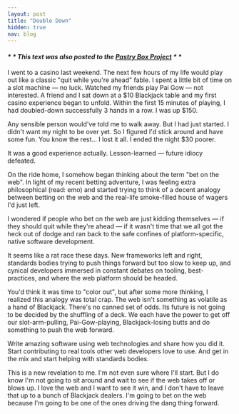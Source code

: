 ```yaml
---
layout: post
title: "Double Down"
hidden: true
nav: blog
---
```


#### *\* \* This text was also posted to the [Pastry Box Project](https://the-pastry-box-project.net/tyler-benziger/2014-may-20) \* \**

I went to a casino last weekend. The next few hours of my life would play out
like a classic "quit while you're ahead" fable. I spent a little bit of time on
a slot machine &mdash; no luck. Watched my friends play Pai Gow &mdash; not
interested. A friend and I sat down at a $10 Blackjack table and my first
casino experience began to unfold. Within the first 15 minutes of playing, I
had doubled-down successfully 3 hands in a row. I was up $150.

Any sensible person would've told me to walk away. But I had just started. I
didn't want my night to be over yet. So I figured I'd stick around and have
some fun. You know the rest... I lost it all. I ended the night $30 poorer.

It was a good experience actually. Lesson-learned &mdash; future idiocy
defeated.

On the ride home, I somehow began thinking about the term "bet on the web". In
light of my recent betting adventure, I was feeling extra philosophical (read:
emo) and started trying to think of a decent analogy between betting on the web
and the real-life smoke-filled house of wagers I'd just left.

I wondered if people who bet on the web are just kidding themselves &mdash; if
they should quit while they're ahead &mdash; if it wasn't time that we all got
the heck out of dodge and ran back to the safe confines of platform-specific,
native software development.

It seems like a rat race these days. New frameworks left and right, standards
bodies trying to push things forward but too slow to keep up, and cynical
developers immersed in constant debates on tooling, best-practices, and where
the web platform should be headed.

You'd think it was time to "color out", but after some more thinking, I
realized this analogy was total crap. The web isn't something as volatile as a
hand of Blackjack. There's no canned set of odds. Its future is not going to be
decided by the shuffling of a deck. We each have the power to get off our
slot-arm-pulling, Pai-Gow-playing, Blackjack-losing butts and do something to
push the web forward.

Write amazing software using web technologies and share how you did it. Start
contributing to real tools other web developers love to use. And get in the mix
and start helping with standards bodies.

This is a new revelation to me. I'm not even sure where I'll start. But I do
know I'm not going to sit around and wait to see if the web takes off or blows
up. I love the web and I want to see it win, and I don't have to leave that up
to a bunch of Blackjack dealers. I'm going to bet on the web because I'm going
to be one of the ones driving the dang thing forward.
